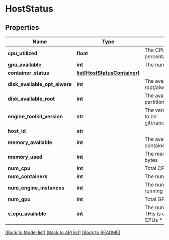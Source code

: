 # HostStatus

## Properties
Name | Type | Description | Notes
------------ | ------------- | ------------- | -------------
**cpu_utilized** | **float** | The CPU of the container as a percentage from 0-100 | [optional] 
**gpu_available** | **int** | The number of GPU available | [optional] 
**container_status** | [**list[HostStatusContainer]**](HostStatusContainer.md) |  | [optional] 
**disk_available_opt_aiware** | **int** | The available bytes in the /opt/aiware partition | [optional] 
**disk_available_root** | **int** | The available bytes in the root partition | [optional] 
**engine_toolkit_version** | **str** | The version of engine toolkit format to be gitbranch:gitcommit:epochBuildDate | [optional] 
**host_id** | **str** |  | [optional] 
**memory_available** | **int** | The available memory to the container in bytes | [optional] 
**memory_used** | **int** | The memory used by container in bytes | [optional] 
**num_cpu** | **int** | Total CPU | [optional] 
**num_containers** | **int** | The number of containers running | [optional] 
**num_engine_instances** | **int** | The number of engine instances running | [optional] 
**num_gpu** | **int** | Total GPU | [optional] 
**v_cpu_available** | **int** | The number of vCPUs available.  THis is calculated by Number of CPUs * % available * 1024 | [optional] 

[[Back to Model list]](../README.md#documentation-for-models) [[Back to API list]](../README.md#documentation-for-api-endpoints) [[Back to README]](../README.md)


